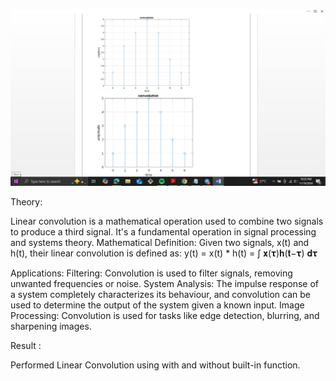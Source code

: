 ![Graph](Screenshot%20(1403).png)

Theory:

Linear convolution is a mathematical operation used to combine two signals to produce 
a third signal. It's a fundamental operation in signal processing and systems theory.
Mathematical Definition: 
Given two signals, x(t) and h(t), their linear convolution is defined as: 
 y(t) = x(t) * h(t) = ∫ 𝐱(𝛕)𝐡(𝐭−𝛕) 𝐝𝛕
 
Applications: 
Filtering: Convolution is used to filter signals, removing unwanted frequencies 
or noise. 
System Analysis: The impulse response of a system completely characterizes its 
behaviour, and convolution can be used to determine the output of the system 
given a known input. 
Image Processing: Convolution is used for tasks like edge detection, blurring, 
and sharpening images.

Result :

Performed Linear Convolution using with and without built-in function.


